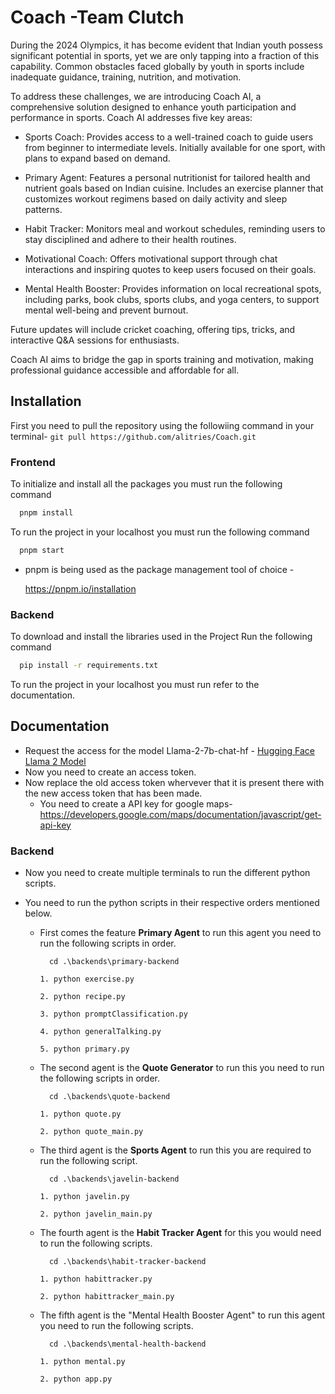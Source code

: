 
# Coach -Team Clutch

During the 2024 Olympics, it has become evident that Indian youth possess significant potential in sports, yet we are only tapping into a fraction of this capability. Common obstacles faced globally by youth in sports include inadequate guidance, training, nutrition, and motivation.

To address these challenges, we are introducing Coach AI, a comprehensive solution designed to enhance youth participation and performance in sports. Coach AI addresses five key areas:

- Sports Coach: Provides access to a well-trained coach to guide users from beginner to intermediate levels. Initially available for one sport, with plans to expand based on demand.

- Primary Agent: Features a personal nutritionist for tailored health and nutrient goals based on Indian cuisine. Includes an exercise planner that customizes workout regimens based on daily activity and sleep patterns.

- Habit Tracker: Monitors meal and workout schedules, reminding users to stay disciplined and adhere to their health routines.

- Motivational Coach: Offers motivational support through chat interactions and inspiring quotes to keep users focused on their goals.

- Mental Health Booster: Provides information on local recreational spots, including parks, book clubs, sports clubs, and yoga centers, to support mental well-being and prevent burnout.

Future updates will include cricket coaching, offering tips, tricks, and interactive Q&A sessions for enthusiasts.

Coach AI aims to bridge the gap in sports training and motivation, making professional guidance accessible and affordable for all.


## Installation

First you need to pull the repository using the followiing command in your terminal-
    ```git pull https://github.com/alitries/Coach.git```

### Frontend 
To initialize and install all the packages you must run the following command
```bash
  pnpm install
```
To run the project in your localhost you must run the following command
```bash
  pnpm start
```    

- pnpm is being used as the package management tool of choice - 

    https://pnpm.io/installation


### Backend 
To download and install the libraries used in the Project Run the following command
```bash
  pip install -r requirements.txt
```
To run the project in your localhost you must run refer to the documentation.


## Documentation

- Request the access for the model Llama-2-7b-chat-hf - [Hugging Face Llama 2 Model](https://huggingface.co/meta-llama/Llama-2-7b-chat-hf)
 - Now you need to create an access token.
 - Now replace the old access token whervever that it is present there with the new access token that has been made.
    - You need to create a API key for google maps- https://developers.google.com/maps/documentation/javascript/get-api-key


### Backend
- Now you need to create multiple terminals to run the different python scripts.
- You need to run the python scripts in their respective orders mentioned below.

    - First comes the feature **Primary Agent** to run this agent you need to run the following scripts in order. 

            cd .\backends\primary-backend
        
        ```1. python exercise.py```

        ```2. python recipe.py```

        ```3. python promptClassification.py```

        ```4. python generalTalking.py```

        ```5. python primary.py```

    - The second agent is the **Quote Generator** to run this you need to run the following scripts in order.

            cd .\backends\quote-backend

        ```1. python quote.py```

        ```2. python quote_main.py```


    - The third agent is the **Sports Agent** to run this you are required to run the following script.

            cd .\backends\javelin-backend

        ```1. python javelin.py```

        ```2. python javelin_main.py```


    - The fourth agent is the **Habit Tracker Agent** for this you would need to run the following scripts.

            cd .\backends\habit-tracker-backend

        ```1. python habittracker.py```

        ```2. python habittracker_main.py```


    - The fifth agent is the "Mental Health Booster Agent" to run this agent you need to run the following scripts.

            cd .\backends\mental-health-backend

        ```1. python mental.py```

        ```2. python app.py```
